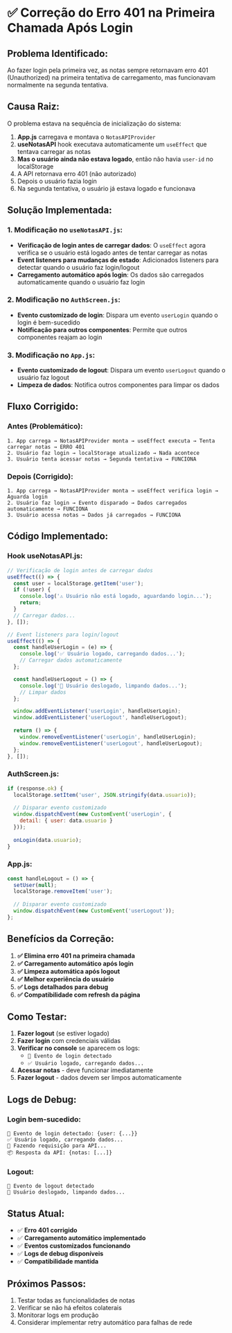 # ✅ Correção do Erro 401 na Primeira Chamada Após Login

## **Problema Identificado:**
Ao fazer login pela primeira vez, as notas sempre retornavam erro 401 (Unauthorized) na primeira tentativa de carregamento, mas funcionavam normalmente na segunda tentativa.

## **Causa Raiz:**
O problema estava na sequência de inicialização do sistema:

1. **App.js** carregava e montava o `NotasAPIProvider`
2. **useNotasAPI** hook executava automaticamente um `useEffect` que tentava carregar as notas
3. **Mas o usuário ainda não estava logado**, então não havia `user-id` no localStorage
4. A API retornava erro 401 (não autorizado)
5. Depois o usuário fazia login
6. Na segunda tentativa, o usuário já estava logado e funcionava

## **Solução Implementada:**

### **1. Modificação no `useNotasAPI.js`:**
- **Verificação de login antes de carregar dados**: O `useEffect` agora verifica se o usuário está logado antes de tentar carregar as notas
- **Event listeners para mudanças de estado**: Adicionados listeners para detectar quando o usuário faz login/logout
- **Carregamento automático após login**: Os dados são carregados automaticamente quando o usuário faz login

### **2. Modificação no `AuthScreen.js`:**
- **Evento customizado de login**: Dispara um evento `userLogin` quando o login é bem-sucedido
- **Notificação para outros componentes**: Permite que outros componentes reajam ao login

### **3. Modificação no `App.js`:**
- **Evento customizado de logout**: Dispara um evento `userLogout` quando o usuário faz logout
- **Limpeza de dados**: Notifica outros componentes para limpar os dados

## **Fluxo Corrigido:**

### **Antes (Problemático):**
```
1. App carrega → NotasAPIProvider monta → useEffect executa → Tenta carregar notas → ERRO 401
2. Usuário faz login → localStorage atualizado → Nada acontece
3. Usuário tenta acessar notas → Segunda tentativa → FUNCIONA
```

### **Depois (Corrigido):**
```
1. App carrega → NotasAPIProvider monta → useEffect verifica login → Aguarda login
2. Usuário faz login → Evento disparado → Dados carregados automaticamente → FUNCIONA
3. Usuário acessa notas → Dados já carregados → FUNCIONA
```

## **Código Implementado:**

### **Hook useNotasAPI.js:**
```javascript
// Verificação de login antes de carregar dados
useEffect(() => {
  const user = localStorage.getItem('user');
  if (!user) {
    console.log('⚠️ Usuário não está logado, aguardando login...');
    return;
  }
  // Carregar dados...
}, []);

// Event listeners para login/logout
useEffect(() => {
  const handleUserLogin = (e) => {
    console.log('✅ Usuário logado, carregando dados...');
    // Carregar dados automaticamente
  };

  const handleUserLogout = () => {
    console.log('🚪 Usuário deslogado, limpando dados...');
    // Limpar dados
  };

  window.addEventListener('userLogin', handleUserLogin);
  window.addEventListener('userLogout', handleUserLogout);
  
  return () => {
    window.removeEventListener('userLogin', handleUserLogin);
    window.removeEventListener('userLogout', handleUserLogout);
  };
}, []);
```

### **AuthScreen.js:**
```javascript
if (response.ok) {
  localStorage.setItem('user', JSON.stringify(data.usuario));
  
  // Disparar evento customizado
  window.dispatchEvent(new CustomEvent('userLogin', { 
    detail: { user: data.usuario } 
  }));
  
  onLogin(data.usuario);
}
```

### **App.js:**
```javascript
const handleLogout = () => {
  setUser(null);
  localStorage.removeItem('user');
  
  // Disparar evento customizado
  window.dispatchEvent(new CustomEvent('userLogout'));
};
```

## **Benefícios da Correção:**

1. **✅ Elimina erro 401 na primeira chamada**
2. **✅ Carregamento automático após login**
3. **✅ Limpeza automática após logout**
4. **✅ Melhor experiência do usuário**
5. **✅ Logs detalhados para debug**
6. **✅ Compatibilidade com refresh da página**

## **Como Testar:**

1. **Fazer logout** (se estiver logado)
2. **Fazer login** com credenciais válidas
3. **Verificar no console** se aparecem os logs:
   - `👤 Evento de login detectado`
   - `✅ Usuário logado, carregando dados...`
4. **Acessar notas** - deve funcionar imediatamente
5. **Fazer logout** - dados devem ser limpos automaticamente

## **Logs de Debug:**

### **Login bem-sucedido:**
```
👤 Evento de login detectado: {user: {...}}
✅ Usuário logado, carregando dados...
📡 Fazendo requisição para API...
📦 Resposta da API: {notas: [...]}
```

### **Logout:**
```
🚪 Evento de logout detectado
🚪 Usuário deslogado, limpando dados...
```

## **Status Atual:**
- ✅ **Erro 401 corrigido**
- ✅ **Carregamento automático implementado**
- ✅ **Eventos customizados funcionando**
- ✅ **Logs de debug disponíveis**
- ✅ **Compatibilidade mantida**

## **Próximos Passos:**
1. Testar todas as funcionalidades de notas
2. Verificar se não há efeitos colaterais
3. Monitorar logs em produção
4. Considerar implementar retry automático para falhas de rede 